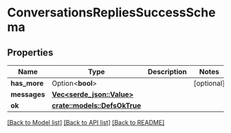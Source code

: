 # ConversationsRepliesSuccessSchema

## Properties

Name | Type | Description | Notes
------------ | ------------- | ------------- | -------------
**has_more** | Option<**bool**> |  | [optional]
**messages** | [**Vec<serde_json::Value>**](serde_json::Value.md) |  | 
**ok** | [**crate::models::DefsOkTrue**](defs_ok_true.md) |  | 

[[Back to Model list]](../README.md#documentation-for-models) [[Back to API list]](../README.md#documentation-for-api-endpoints) [[Back to README]](../README.md)



